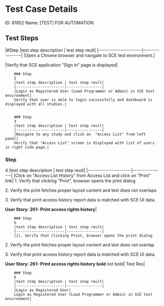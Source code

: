
# Test Case Details
ID: 81852
Name: [TEST] FOR AUTOMATION
## Test Steps
        
|#Step  |test step description | test step reult|
|----------------------|----------------|
|Open a Chrome browser and navigate to SCE test environment.|
        
|Verify that SCE application "Sign in" page is displayed|
        

        ### Step 
        2
        |test step description | test step reult|
        |----------------------|----------------|
        |Login as Registered User (Lead Programmer or Admin) in SCE test environment|
        Verify that user is able to login successfully and dashboard is displayed with all studies.|
        

        ### Step 
        3
        |test step description | test step reult|
        |----------------------|----------------|
        |Navigate to any study and click on  "Access List" from left panel|
        Verify that "Access List" screen is displayed with list of users in right side page.|
        

### Step 
4
|test step description | test step reult|
|----------------------|----------------|
|Click on "Access List History" from Access List and click on "Print" link|
1\. Verify that clicking "Print", browser opens the print dialog

  

2. Verify the print fetches proper layout content and text does not overlaps

  

3\. Verify that print access history report data is matched with SCE UI data.

  

**User Story: 261- Print access rights history**|
        

        ### Step 
        5
        |test step description | test step reult|
        |----------------------|----------------|
        |1\. Verify that clicking Print, browser opens the print dialog

  

2\. Verify the print fetches proper layout content and text does not overlap

  

3\. Verify that print access history report data is matched with SCE UI data.

  

**User Story: 261- Print access rights history** **bold** not bold|
        Test Res|
        

        ### Step 
        6
        |test step description | test step reult|
        |----------------------|----------------|
        |Login as Registered User|
        Login as Registered User (Lead Programmer or Admin) in SCE test environment|
        
